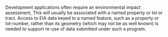 Development applications often require an environmental impact assessment, This will usually be associated with a named property or lot or tract. Access to EIA data keyed to a named feature, such as a property or lot-number, rather than its geometry (which may not be as well known) is needed to support re-use of data submitted under such a program. 
